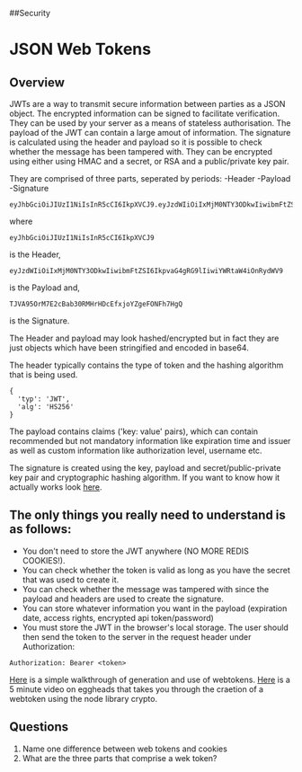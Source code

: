 ##Security


# JSON Web Tokens

## Overview

JWTs are a way to transmit secure information between parties as a JSON object. The encrypted information can be signed to facilitate verification.
They can be used by your server as a means of stateless authorisation. 
The payload of the JWT can contain a large amout of information.
The signature is calculated using the header and payload so it is possible to check whether the message has been tampered with.
They can be encrypted using either using HMAC and a secret, or RSA and a public/private key pair.

They are comprised of three parts, seperated by periods:
-Header
-Payload
-Signature

```
eyJhbGciOiJIUzI1NiIsInR5cCI6IkpXVCJ9.eyJzdWIiOiIxMjM0NTY3ODkwIiwibmFtZSI6IkpvaG4gRG9lIiwiYWRtaW4iOnRydWV9.TJVA95OrM7E2cBab30RMHrHDcEfxjoYZgeFONFh7HgQ
```
where
```
eyJhbGciOiJIUzI1NiIsInR5cCI6IkpXVCJ9
```
is the Header,
```
eyJzdWIiOiIxMjM0NTY3ODkwIiwibmFtZSI6IkpvaG4gRG9lIiwiYWRtaW4iOnRydWV9
```
is the Payload and,
```
TJVA95OrM7E2cBab30RMHrHDcEfxjoYZgeFONFh7HgQ
```
is the Signature.

The Header and payload may look hashed/encrypted but in fact they are just objects which have been stringified and encoded in base64.

The header typically contains the type of token and the hashing algorithm that is being used.

```
{
  'typ': 'JWT',
  'alg': 'HS256'
}
```

The payload contains claims ('key: value' pairs), which can contain recommended but not mandatory information like expiration time and issuer as well as custom information like authorization level, username etc.

The signature is created using the key, payload and secret/public-private key pair and cryptographic hashing algorithm. If you want to know how it actually works look [here](https://en.wikipedia.org/wiki/Hash-based_message_authentication_code).

## The only things you really need to understand is as follows:
- You don't need to store the JWT anywhere (NO MORE REDIS COOKIES!).
- You can check whether the token is valid as long as you have the secret that was used to create it.
- You can check whether the message was tampered with since the payload and headers are used to create the signature.
- You can store whatever information you want in the payload (expiration date, access rights, encrypted api token/password)
- You must store the JWT in the browser's local storage. The user should then send the token to the server in the request header under Authorization:
```
Authorization: Bearer <token>
```

[Here](https://jwt.io/introduction/) is a simple walkthrough of generation and use of webtokens.
[Here](https://egghead.io/lessons/misc-creating-jwts-json-web-tokens-in-node) is a 5 minute video on eggheads that takes you through the craetion of a webtoken using the node library crypto.

## Questions
1. Name one difference between web tokens and cookies
2. What are the three parts that comprise a wek token?
